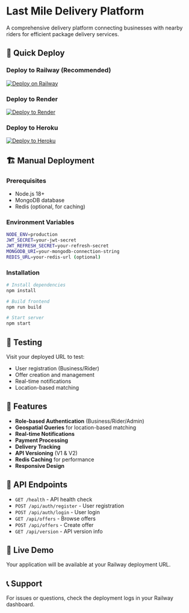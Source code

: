 # Last Mile Delivery Platform

A comprehensive delivery platform connecting businesses with nearby riders for efficient package delivery services.

## 🚀 Quick Deploy

### Deploy to Railway (Recommended)
[![Deploy on Railway](https://railway.app/button.svg)](https://railway.app/template/lastmile-delivery-platform)

### Deploy to Render
[![Deploy to Render](https://render.com/images/deploy-to-render-button.svg)](https://render.com/deploy)

### Deploy to Heroku
[![Deploy to Heroku](https://www.herokucdn.com/deploy/button.svg)](https://heroku.com/deploy)

## 🏗️ Manual Deployment

### Prerequisites
- Node.js 18+
- MongoDB database
- Redis (optional, for caching)

### Environment Variables
```bash
NODE_ENV=production
JWT_SECRET=your-jwt-secret
JWT_REFRESH_SECRET=your-refresh-secret
MONGODB_URI=your-mongodb-connection-string
REDIS_URL=your-redis-url (optional)
```

### Installation
```bash
# Install dependencies
npm install

# Build frontend
npm run build

# Start server
npm start
```

## 🧪 Testing

Visit your deployed URL to test:
- User registration (Business/Rider)
- Offer creation and management
- Real-time notifications
- Location-based matching

## 📱 Features

- **Role-based Authentication** (Business/Rider/Admin)
- **Geospatial Queries** for location-based matching
- **Real-time Notifications**
- **Payment Processing**
- **Delivery Tracking**
- **API Versioning** (V1 & V2)
- **Redis Caching** for performance
- **Responsive Design**

## 🔧 API Endpoints

- `GET /health` - API health check
- `POST /api/auth/register` - User registration
- `POST /api/auth/login` - User login
- `GET /api/offers` - Browse offers
- `POST /api/offers` - Create offer
- `GET /api/version` - API version info

## 🎯 Live Demo

Your application will be available at your Railway deployment URL.

## 📞 Support

For issues or questions, check the deployment logs in your Railway dashboard.